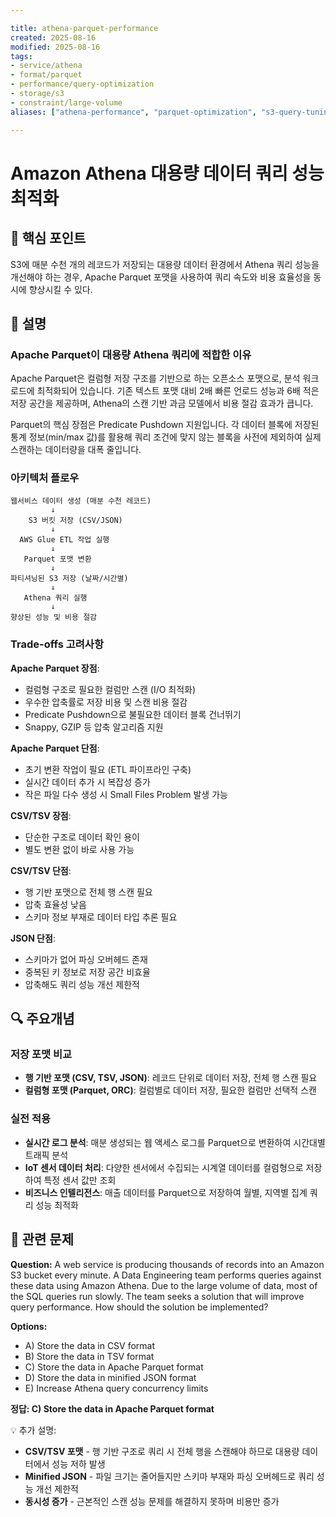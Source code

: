 ```yaml
---

title: athena-parquet-performance
created: 2025-08-16
modified: 2025-08-16
tags:
- service/athena
- format/parquet
- performance/query-optimization
- storage/s3
- constraint/large-volume
aliases: ["athena-performance", "parquet-optimization", "s3-query-tuning"]

---
```


# Amazon Athena 대용량 데이터 쿼리 성능 최적화

## 🎯 핵심 포인트

S3에 매분 수천 개의 레코드가 저장되는 대용량 데이터 환경에서 Athena 쿼리 성능을 개선해야 하는 경우, Apache Parquet 포맷을 사용하여 쿼리 속도와 비용 효율성을 동시에 향상시킬 수 있다.

## 📝 설명

### Apache Parquet이 대용량 Athena 쿼리에 적합한 이유

Apache Parquet은 컬럼형 저장 구조를 기반으로 하는 오픈소스 포맷으로, 분석 워크로드에 최적화되어 있습니다. 기존 텍스트 포맷 대비 2배 빠른 언로드 성능과 6배 적은 저장 공간을 제공하며, Athena의 스캔 기반 과금 모델에서 비용 절감 효과가 큽니다.

Parquet의 핵심 장점은 Predicate Pushdown 지원입니다. 각 데이터 블록에 저장된 통계 정보(min/max 값)를 활용해 쿼리 조건에 맞지 않는 블록을 사전에 제외하여 실제 스캔하는 데이터량을 대폭 줄입니다.

### 아키텍처 플로우

```
웹서비스 데이터 생성 (매분 수천 레코드)
         ↓
    S3 버킷 저장 (CSV/JSON)
         ↓
  AWS Glue ETL 작업 실행
         ↓
   Parquet 포맷 변환
         ↓
파티셔닝된 S3 저장 (날짜/시간별)
         ↓
   Athena 쿼리 실행
         ↓
향상된 성능 및 비용 절감
```

### Trade-offs 고려사항

**Apache Parquet 장점**:
- 컬럼형 구조로 필요한 컬럼만 스캔 (I/O 최적화)
- 우수한 압축률로 저장 비용 및 스캔 비용 절감
- Predicate Pushdown으로 불필요한 데이터 블록 건너뛰기
- Snappy, GZIP 등 압축 알고리즘 지원

**Apache Parquet 단점**:
- 초기 변환 작업이 필요 (ETL 파이프라인 구축)
- 실시간 데이터 추가 시 복잡성 증가
- 작은 파일 다수 생성 시 Small Files Problem 발생 가능

**CSV/TSV 장점**:
- 단순한 구조로 데이터 확인 용이
- 별도 변환 없이 바로 사용 가능

**CSV/TSV 단점**:
- 행 기반 포맷으로 전체 행 스캔 필요
- 압축 효율성 낮음
- 스키마 정보 부재로 데이터 타입 추론 필요

**JSON 단점**:
- 스키마가 없어 파싱 오버헤드 존재
- 중복된 키 정보로 저장 공간 비효율
- 압축해도 쿼리 성능 개선 제한적

## 🔍 주요개념

### 저장 포맷 비교

- **행 기반 포맷 (CSV, TSV, JSON)**: 레코드 단위로 데이터 저장, 전체 행 스캔 필요
- **컬럼형 포맷 (Parquet, ORC)**: 컬럼별로 데이터 저장, 필요한 컬럼만 선택적 스캔

### 실전 적용

- **실시간 로그 분석**: 매분 생성되는 웹 액세스 로그를 Parquet으로 변환하여 시간대별 트래픽 분석
- **IoT 센서 데이터 처리**: 다양한 센서에서 수집되는 시계열 데이터를 컬럼형으로 저장하여 특정 센서 값만 조회
- **비즈니스 인텔리전스**: 매출 데이터를 Parquet으로 저장하여 월별, 지역별 집계 쿼리 성능 최적화

## 📝 관련 문제

**Question:** A web service is producing thousands of records into an Amazon S3 bucket every minute. A Data Engineering team performs queries against these data using Amazon Athena. Due to the large volume of data, most of the SQL queries run slowly. The team seeks a solution that will improve query performance. How should the solution be implemented?

**Options:**

- A) Store the data in CSV format
- B) Store the data in TSV format  
- C) Store the data in Apache Parquet format
- D) Store the data in minified JSON format
- E) Increase Athena query concurrency limits

**정답: C) Store the data in Apache Parquet format**

💡 추가 설명:

- **CSV/TSV 포맷** - 행 기반 구조로 쿼리 시 전체 행을 스캔해야 하므로 대용량 데이터에서 성능 저하 발생
- **Minified JSON** - 파일 크기는 줄어들지만 스키마 부재와 파싱 오버헤드로 쿼리 성능 개선 제한적
- **동시성 증가** - 근본적인 스캔 성능 문제를 해결하지 못하며 비용만 증가